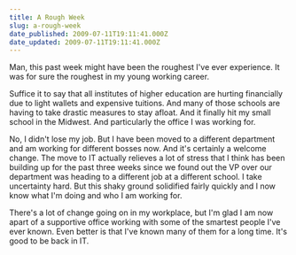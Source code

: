 ```yaml
---
title: A Rough Week
slug: a-rough-week
date_published: 2009-07-11T19:11:41.000Z
date_updated: 2009-07-11T19:11:41.000Z
---
```


Man, this past week might have been the roughest I've ever experience. It was for sure the roughest in my young working career.

Suffice it to say that all institutes of higher education are hurting financially due to light wallets and expensive tuitions. And many of those schools are having to take drastic measures to stay afloat. And it finally hit my small school in the Midwest. And particularly the office I was working for.

No, I didn't lose my job. But I have been moved to a different department and am working for different bosses now. And it's certainly a welcome change. The move to IT actually relieves a lot of stress that I think has been building up for the past three weeks since we found out the VP over our department was heading to a different job at a different school. I take uncertainty hard. But this shaky ground solidified fairly quickly and I now know what I'm doing and who I am working for.

There's a lot of change going on in my workplace, but I'm glad I am now apart of a supportive office working with some of the smartest people I've ever known. Even better is that I've known many of them for a long time. It's good to be back in IT.
